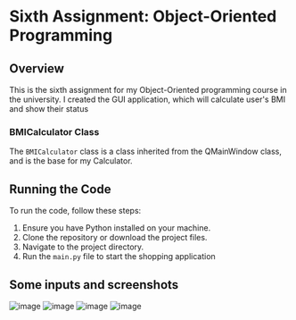 # Sixth Assignment: Object-Oriented Programming

## Overview

This is the sixth assignment for my Object-Oriented programming course in the university. I created the GUI application, which will 
calculate user's BMI and show their status


### BMICalculator Class

The `BMICalculator` class is a class inherited from the QMainWindow class, and is the base for my Calculator. 


## Running the Code

To run the code, follow these steps:

1. Ensure you have Python installed on your machine.
2. Clone the repository or download the project files.
3. Navigate to the project directory.
4. Run the `main.py` file to start the shopping application


## Some inputs and screenshots
![image](https://github.com/user-attachments/assets/0078c8b9-1b6d-45a3-8d89-a2d66e3ff134)
![image](https://github.com/user-attachments/assets/c66cae82-feff-481f-a1cd-2389ba417d13)
![image](https://github.com/user-attachments/assets/73d85e17-2975-46bd-902c-d09568d96f4d)
![image](https://github.com/user-attachments/assets/b13a61b0-4148-4821-8b2b-9c82b81f90fd)

